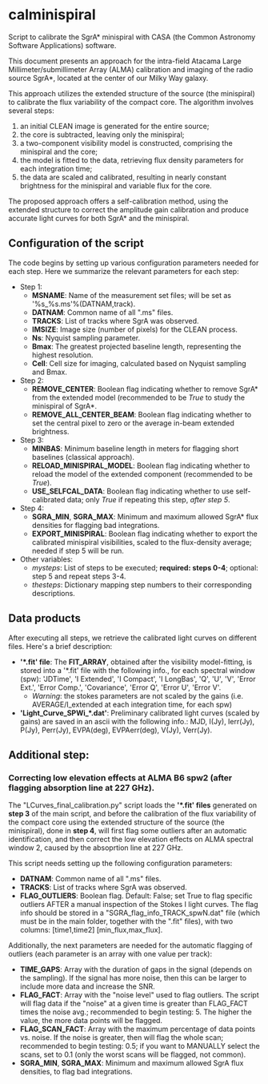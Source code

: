 # calminispiral
Script to calibrate the SgrA* minispiral with CASA (the Common Astronomy Software Applications) software.

This document presents an approach for the intra-field Atacama Large Millimeter/submillimeter Array (ALMA) calibration and imaging of the radio source SgrA*, located at the center of our Milky Way galaxy.

This approach utilizes the extended structure of the source (the minispiral) to calibrate the flux variability of the compact core. The algorithm involves several steps: 
1. an initial CLEAN image is generated for the entire source;
2. the core is subtracted, leaving only the minispiral;
3. a two-component visibility model is constructed, comprising the minispiral and the core;
4. the model is fitted to the data, retrieving flux density parameters for each integration time;
5. the data are scaled and calibrated, resulting in nearly constant brightness for the minispiral and variable flux for the core.

The proposed approach offers a self-calibration method, using the extended structure to correct the amplitude gain calibration and produce accurate light curves for both SgrA* and the minispiral.

## Configuration of the script

The code begins by setting up various configuration parameters needed for each step. Here we summarize the relevant parameters for each step:

* Step 1:
  * **MSNAME**: Name of the measurement set files; will be set as '%s_%s.ms'%(DATNAM,track).
  * **DATNAM**: Common name of all ".ms" files.
  * **TRACKS**: List of tracks where SgrA was observed.
  * **IMSIZE**: Image size (number of pixels) for the CLEAN process.
  * **Ns**: Nyquist sampling parameter.
  * **Bmax**: The greatest projected baseline length, representing the highest resolution.
  * **Cell**: Cell size for imaging, calculated based on Nyquist sampling and Bmax.
* Step 2:
  * **REMOVE\_CENTER**: Boolean flag indicating whether to remove SgrA* from the extended model (recommended to be *True* to study the minispiral of SgrA*.
  * **REMOVE\_ALL\_CENTER\_BEAM**: Boolean flag indicating whether to set the central pixel to zero or the average in-beam extended brightness.
* Step 3:
  * **MINBAS**: Minimum baseline length in meters for flagging short baselines (classical approach).
  * **RELOAD\_MINISPIRAL\_MODEL**: Boolean flag indicating whether to reload the model of the extended component (recommended to be *True*).
  * **USE\_SELFCAL\_DATA**: Boolean flag indicating whether to use self-calibrated data; only *True* if repeating this step, *after step 5*.
* Step 4:
  * **SGRA\_MIN**, **SGRA\_MAX**: Minimum and maximum allowed SgrA* flux densities for flagging bad integrations.
  * **EXPORT\_MINISPIRAL**: Boolean flag indicating whether to export the calibrated minispiral visibilities, scaled to the flux-density average; needed if step 5 will be run.
* Other variables:
  * *mysteps*: List of steps to be executed; **required: steps 0-4**; optional: step 5 and repeat steps 3-4.
  * *thesteps*: Dictionary mapping step numbers to their corresponding descriptions.

## Data products

After executing all steps, we retrieve the calibrated light curves on different files. Here's a brief description:
* **'*.fit' file**: The **FIT_ARRAY**, obtained after the visibility model-fitting, is stored into a '*.fit' file with the following info., for each spectral window (spw): 'JDTime', 'I Extended', 'I Compact', 'I LongBas', 'Q', 'U', 'V', 'Error Ext.', 'Error Comp.', 'Covariance', 'Error Q', 'Error U', 'Error V'.
  * *Warning*: the stokes parameters are not scaled by the gains (i.e. AVERAGE/I_extended at each integration time, for each spw)
* **'Light_Curve_SPWi_*.dat'**: Preliminary calibrated light curves (scaled by gains) are saved in an ascii with the following info.: MJD, I(Jy), Ierr(Jy), P(Jy), Perr(Jy), EVPA(deg), EVPAerr(deg), V(Jy), Verr(Jy).


## Additional step:
### Correcting low elevation effects at ALMA B6 spw2 (after flagging absorption line at 227 GHz).

The "LCurves_final_calibration.py" script loads the **'*.fit' files** generated on **step 3** of the main script, and before the calibration of the flux variability of the compact core using the extended structure of the source (the minispiral), done in **step 4**, will first flag some outliers after an automatic identification, and then correct the low elevation effects on ALMA spectral window 2, caused by the absoprtion line at 227 GHz.

This script needs setting up the following configuration parameters:
  * **DATNAM**: Common name of all ".ms" files.
  * **TRACKS**: List of tracks where SgrA was observed.
  * **FLAG_OUTLIERS**: Boolean flag. Default: False; set True to flag specific outliers AFTER a manual inspection of the Stokes I light curves. The flag info should be stored in a "SGRA_flag_info_TRACK_spwN.dat" file (which must be in the main folder, together with the ".fit" files), with two columns: [time1,time2]		[min_flux,max_flux].

Additionally, the next parameters are needed for the automatic flagging of outliers (each parameter is an array with one value per track):
  * **TIME_GAPS**: Array with the duration of gaps in the signal (depends on the sampling). If the signal has more noise, then this can be larger to include more data and increase the SNR.
  * **FLAG_FACT**: Array with the "noise level" used to flag outliers. The script will flag data if the "noise" at a given time is greater than FLAG_FACT times the noise avg.; recommended to begin testing: 5. The higher the value, the more data points will be flagged.
  * **FLAG_SCAN_FACT**: Array with the maximum percentage of data points vs. noise. If the noise is greater, then will flag the whole scan; recommended to begin testing: 0.5; if you want to MANUALLY select the scans, set to 0.1 (only the worst scans will be flagged, not common).
  * **SGRA_MIN**, **SGRA_MAX**: Minimum and maximum allowed SgrA flux densities, to flag bad integrations.

